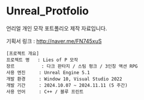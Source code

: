 # Unreal_Protfolio

언리얼 개인 모작 포트폴리오 제작 자료입니다.

기획서 링크 : http://naver.me/FN745xuS


```
[프로젝트 개요]
프로젝트 명   : Lies of P 모작
장르          : 다크 판타지 / 스팀 펑크 / 3인칭 액션 RPG
사용 엔진     : Unreal Engine 5.1
개발 환경     : Window 10, Visual Studio 2022
개발 기간     : 2024.10.07 ~ 2024.11.11 (5 주간)
사용 언어     : C++ / 블루 프린트
```

